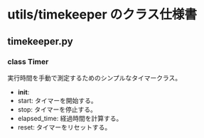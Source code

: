 # utils/timekeeper のクラス仕様書

## timekeeper.py

### class Timer
実行時間を手動で測定するためのシンプルなタイマークラス。
- __init__: 
- start: タイマーを開始する。
- stop: タイマーを停止する。
- elapsed_time: 経過時間を計算する。
- reset: タイマーをリセットする。

